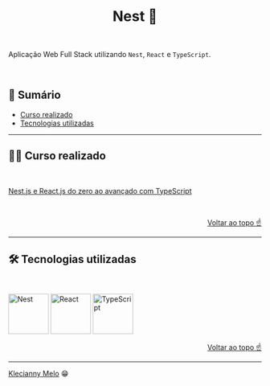 <h1 id="top" align="center">Nest 🦁</h1>

<br>

Aplicação Web Full Stack utilizando `Nest`, `React` e `TypeScript`.

<br>

<h2>📑 Sumário</h2>

- [Curso realizado](#curso)
- [Tecnologias utilizadas](#tech)

---

<h2 id="curso">👩‍💻 Curso realizado</h2>

<br>

[Nest.js e React.js do zero ao avançado com TypeScript](https://www.udemy.com/course/nestjs-e-reactjs-do-zero-ao-avancado-utilizando-typescript/)

<br>

<p align="right"><a href="#top">Voltar ao topo ☝</a></p>

---

<h2 id="tech">🛠 Tecnologias utilizadas</h2>

<br>

<img title="Nest" alt="Nest" height="80" width="80" src="https://cdn.jsdelivr.net/gh/devicons/devicon/icons/nestjs/nestjs-plain.svg" /> <img title="React" alt="React" height="80" width="80" src="https://cdn.jsdelivr.net/gh/devicons/devicon/icons/react/react-original.svg" /> <img title="TypeScript" alt="TypeScript" height="80" width="80" src="https://cdn.jsdelivr.net/gh/devicons/devicon/icons/typescript/typescript-original.svg" />
             
<p align="right"><a href="#top">Voltar ao topo ☝</a></p>

---

[Klecianny Melo](https://www.linkedin.com/in/kecbm/) 😁
